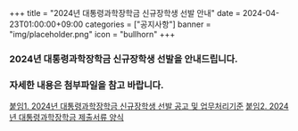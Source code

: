 ﻿+++
title = "2024년 대통령과학장학금 신규장학생 선발 안내"
date = 2024-04-23T01:00:00+09:00
categories = ["공지사항"]
banner = "img/placeholder.png"
icon = "bullhorn"
+++
<!--more-->

### 2024년 대통령과학장학금 신규장학생 선발을 안내드립니다.
### 자세한 내용은 첨부파일을 참고 바랍니다.

[붙임1. 2024년 대통령과학장학금 신규장학생 선발 공고 및 업무처리기준](/files/notice_20240424_1.zip)
[붙임2. 2024년 대통령과학장학금 제출서류 양식](/files/notice_20240424_2.zip)